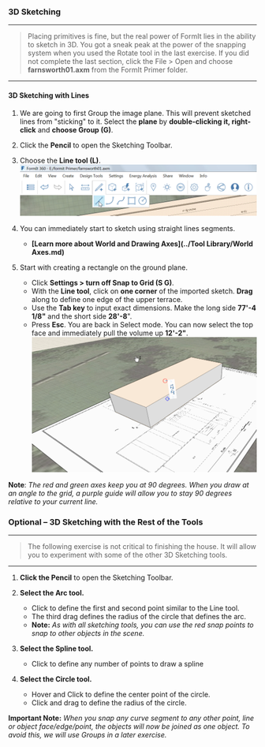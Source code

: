 ### 3D Sketching
---
>Placing primitives is fine, but the real power of FormIt lies in the ability to sketch in 3D. You got a sneak peak at the power of the snapping system when you used the Rotate tool in the last exercise. If you did not complete the last section, click the File &gt; Open and choose **farnsworth01.axm** from the FormIt Primer folder.

---

#### 3D Sketching with Lines

1. We are going to first Group the image plane. This will prevent sketched lines from "sticking" to it. Select the **plane** by **double-clicking it, right-click** and **choose Group (G)**.

2. Click the **Pencil** to open the Sketching Toolbar.

3. Choose the **Line tool (L)**. ![](./images/b73dbf13-d655-42fa-ae12-164e8bda28ad.png)

4. You can immediately start to sketch using straight lines segments.

    - **[Learn more about World and Drawing Axes](../Tool Library/World Axes.md)**

5. Start with creating a rectangle on the ground plane.
    - Click **Settings &gt; turn off Snap to Grid (S G)**.
    - With the **Line tool**, click on **one corner** of the imported sketch. **Drag** along to define one edge of the upper terrace.
    - Use the **Tab key** to input exact dimensions. Make the long side **77'-4 1/8"** and the short side **28'-8**".
    - Press **Esc**. You are back in Select mode. You can now select the top face and immediately pull the volume up **12'-2"**. ![](./images/bba6b093-7e05-4a92-b792-1601dbf26ecc.png)

**Note**: *The red and green axes keep you at 90 degrees. When you draw at an angle to the grid, a purple guide will allow you to stay 90 degrees relative to your current line.*

### Optional – 3D Sketching with the Rest of the Tools
---

> The following exercise is not critical to finishing the house. It will allow you to experiment with some of the other 3D Sketching tools.

---

1. **Click the Pencil** to open the Sketching Toolbar.

2. **Select the Arc tool.**
	- Click to define the first and second point similar to the Line tool.
	- The third drag defines the radius of the circle that defines the arc.
	- **Note:** *As with all sketching tools, you can use the red snap points to snap to other objects in the scene.*

3. **Select the Spline tool.**
    - Click to define any number of points to draw a spline

4. **Select the Circle tool.**
    - Hover and Click to define the center point of the circle.
    - Click and drag to define the radius of the circle.

**Important Note:** *When you snap any curve segment to any other point, line or object face/edge/point, the objects will now be joined as one object. To avoid this, we will use Groups in a later exercise.*
